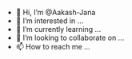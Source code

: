 - 👋 Hi, I’m @Aakash-Jana
- 👀 I’m interested in ...
- 🌱 I’m currently learning ...
- 💞️ I’m looking to collaborate on ...
- 📫 How to reach me ...

<!---
Aakash-Jana/Aakash-Jana is a ✨ special ✨ repository because its `README.md` (this file) appears on your GitHub profile.
You can click the Preview link to take a look at your changes.
--->

